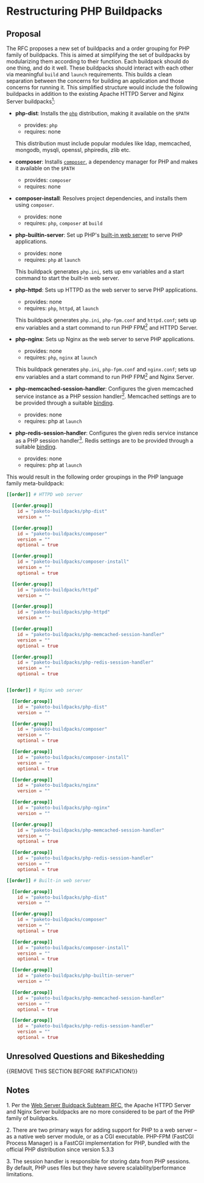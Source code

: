 # Restructuring PHP Buildpacks

## Proposal

The RFC proposes a new set of buildpacks and a order grouping for PHP family of
buildpacks.  This is aimed at simplifying the set of buildpacks by modularizing
them according to their function. Each buildpack should do one thing, and do it
well. These buildpacks should interact with each other via meaningful `build`
and `launch` requirements. This builds a clean separation between the concerns
for building an application and those concerns for running it. This simplified
structure would include the following buildpacks in addition to the existing
Apache HTTPD Server and Nginx Server buildpacks[<sup>1</sup>](#note-1):

* **php-dist**:
  Installs the [`php`](https://www.php.net) distribution, making it available on the `$PATH`
  * provides: `php`
  * requires: none

  This distribution must include popular modules like ldap, memcached, mongodb,
  mysqli, openssl, phpiredis, zlib etc.

* **composer**:
  Installs [`composer`](https://getcomposer.org), a dependency manager for PHP and makes it available on the `$PATH`
  * provides: `composer`
  * requires: none

* **composer-install**:
  Resolves project dependencies, and installs them using `composer`.
  * provides: none
  * requires: `php`, `composer` at `build`

* **php-builtin-server**:
  Set up PHP's [built-in web
  server](https://www.php.net/manual/en/features.commandline.webserver.php) to
  serve PHP applications.
  * provides: none
  * requires: `php` at `launch`

  This buildpack generates `php.ini`, sets up env variables and a start command
  to start the built-in web server.

* **php-httpd**:
  Sets up HTTPD as the web server to serve PHP applications.
  * provides: none
  * requires: `php`, `httpd`, at `launch`

  This buildpack generates `php.ini`, `php-fpm.conf` and `httpd.conf`; sets up
  env variables and a start command to run PHP FPM[<sup>2</sup>](#note-2) and
  HTTPD Server.

* **php-nginx**:
  Sets up Nginx as the web server to serve PHP applications.
  * provides: none
  * requires: `php`, `nginx` at `launch`

  This buildpack generates `php.ini`, `php-fpm.conf` and `nginx.conf`; sets up
  env variables and a start command to run PHP FPM[<sup>2</sup>](#note-2) and
  Nginx Server.

* **php-memcached-session-handler**:
  Configures the given memcached service instance as a PHP session
  handler[<sup>2</sup>](#note-2). Memcached settings are to be provided through
  a suitable
  [binding](https://paketo.io/docs/buildpacks/configuration/#bindings).
  * provides: none
  * requires: php at `launch`

* **php-redis-session-handler**:
  Configures the given redis service instance as a PHP session
  handler[<sup>3</sup>](#note-3). Redis settings are to be provided through a
  suitable
  [binding](https://paketo.io/docs/buildpacks/configuration/#bindings).

  * provides: none
  * requires: php at `launch`


This would result in the following order groupings in the PHP language family meta-buildpack:

```toml
[[order]] # HTTPD web server

  [[order.group]]
    id = "paketo-buildpacks/php-dist"
    version = ""

  [[order.group]]
    id = "paketo-buildpacks/composer"
    version = ""
    optional = true

  [[order.group]]
    id = "paketo-buildpacks/composer-install"
    version = ""
    optional = true

  [[order.group]]
    id = "paketo-buildpacks/httpd"
    version = ""

  [[order.group]]
    id = "paketo-buildpacks/php-httpd"
    version = ""

  [[order.group]]
    id = "paketo-buildpacks/php-memcached-session-handler"
    version = ""
    optional = true

  [[order.group]]
    id = "paketo-buildpacks/php-redis-session-handler"
    version = ""
    optional = true


[[order]] # Nginx web server

  [[order.group]]
    id = "paketo-buildpacks/php-dist"
    version = ""

  [[order.group]]
    id = "paketo-buildpacks/composer"
    version = ""
    optional = true

  [[order.group]]
    id = "paketo-buildpacks/composer-install"
    version = ""
    optional = true

  [[order.group]]
    id = "paketo-buildpacks/nginx"
    version = ""

  [[order.group]]
    id = "paketo-buildpacks/php-nginx"
    version = ""

  [[order.group]]
    id = "paketo-buildpacks/php-memcached-session-handler"
    version = ""
    optional = true

  [[order.group]]
    id = "paketo-buildpacks/php-redis-session-handler"
    version = ""
    optional = true

[[order]] # Built-in web server

  [[order.group]]
    id = "paketo-buildpacks/php-dist"
    version = ""

  [[order.group]]
    id = "paketo-buildpacks/composer"
    version = ""
    optional = true

  [[order.group]]
    id = "paketo-buildpacks/composer-install"
    version = ""
    optional = true

  [[order.group]]
    id = "paketo-buildpacks/php-builtin-server"
    version = ""

  [[order.group]]
    id = "paketo-buildpacks/php-memcached-session-handler"
    version = ""
    optional = true

  [[order.group]]
    id = "paketo-buildpacks/php-redis-session-handler"
    version = ""
    optional = true
```

## Unresolved Questions and Bikeshedding

{{REMOVE THIS SECTION BEFORE RATIFICATION!}}

## Notes

<a name="note-1">1</a>. Per the [Web Server Buidpack Subteam
RFC](https://github.com/paketo-buildpacks/rfcs/blob/master/accepted/0006-web-servers.md),
the Apache HTTPD Server and Nginx Server buildpacks are no more considered to
be part of the PHP family of buildpacks.

<a name="note-2">2</a>. There are two primary ways for adding support for PHP
to a web server – as a native web server module, or as a CGI executable.
PHP-FPM (FastCGI Process Manager) is a FastCGI implementation for PHP, bundled
with the official PHP distribution since version 5.3.3

<a name="note-3">3</a>. The session handler is responsible for storing data
from PHP sessions. By default, PHP uses files but they have severe
scalability/performance limitations.
